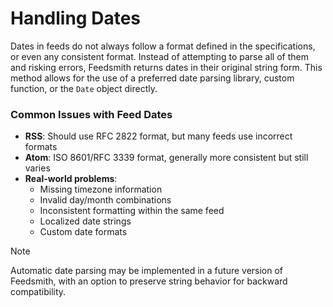 # Handling Dates

Dates in feeds do not always follow a format defined in the specifications, or even any consistent format. Instead of attempting to parse all of them and risking errors, Feedsmith returns dates in their original string form. This method allows for the use of a preferred date parsing library, custom function, or the `Date` object directly.

### Common Issues with Feed Dates

- **RSS**: Should use RFC 2822 format, but many feeds use incorrect formats
- **Atom**: ISO 8601/RFC 3339 format, generally more consistent but still varies
- **Real-world problems**:
  - Missing timezone information
  - Invalid day/month combinations
  - Inconsistent formatting within the same feed
  - Localized date strings
  - Custom date formats

> [!NOTE]
> Automatic date parsing may be implemented in a future version of Feedsmith, with an option to preserve string behavior for backward compatibility.
